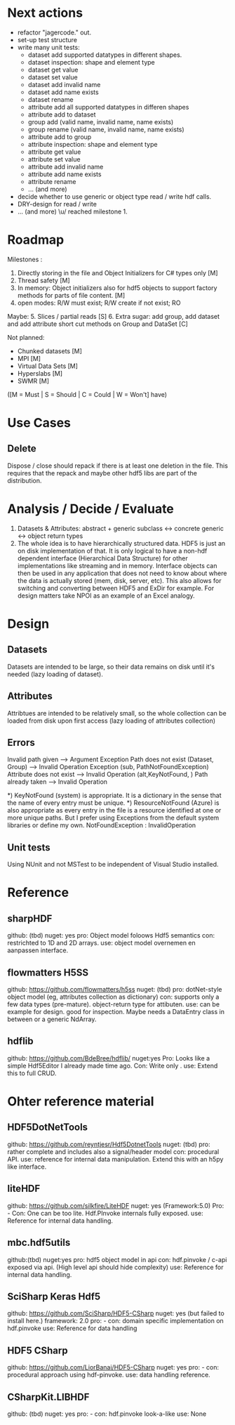 ﻿# Next actions

  * refactor "jagercode." out.
  * set-up test structure 
  * write many unit tests:
    * dataset add supported datatypes in different shapes.
	* dataset inspection: shape and element type
	* dataset get value
	* dataset set value
	* dataset add invalid name
	* dataset add name exists
	* dataset rename
	* attribute add all supported datatypes in differen shapes
	* attribute add to dataset
	* group add (valid name, invalid name, name exists)
	* group rename (valid name, invalid name, name exists)
	* attribute add to group
	* attribute inspection: shape and element type
	* attribute get value
	* attribute set value
	* attribute add invalid name
	* attribute add name exists
	* attribute rename
	* ... (and more)
  * decide whether to use generic or object type read / write hdf calls.
  * DRY-design for read / write
  * ... (and more)
  \u/ reached milestone 1.


# Roadmap

Milestones : 

  1. Directly storing in the file and Object Initializers for C# types only [M]
  2. Thread safety [M]
  3. In memory: Object initializers also for hdf5 objects to support factory methods for parts of file content. [M]
  4. open modes: R/W must exist; R/W create if not exist; RO

Maybe:
  5. Slices / partial reads [S]
  6. Extra sugar: add group, add dataset and add attribute short cut methods on Group and DataSet [C]


Not planned:
  * Chunked datasets [M]
  * MPI [M]
  * Virtual Data Sets [M]
  * Hyperslabs [M]
  * SWMR [M]

([M = Must | S = Should | C = Could |  W = Won't] have)


# Use Cases

## Delete
Dispose / close should repack if there is at least one deletion in the file. 
This requires that the repack and maybe other hdf5 libs are part of the distribution.


# Analysis / Decide / Evaluate

  1. Datasets & Attributes: abstract + generic subclass <-> concrete generic <-> object return types
  2. The whole idea is to have hierarchically structured data. HDF5 is just an on disk implementation of that.
     It is only logical to have a non-hdf dependent interface (Hierarchical Data Structure) for other implementations
	 like streaming and in memory. Interface objects can then be used in any application that does not need to know about where
	 the data is actually stored (mem, disk, server, etc). This also allows for switching and converting between HDF5 and ExDir for example.
	 For design matters take NPOI as an example of an Excel analogy.

# Design

## Datasets
Datasets are intended to be large, so their data remains on disk until it's needed (lazy loading of dataset). 

## Attributes
Attribtues are intended to be relatively small, so the whole collection can be loaded from disk upon first access (lazy loading of attributes collection)

## Errors

Invalid path given  --> Argument Exception
Path does not exist (Dataset, Group) --> Invalid Operation Exception (sub, PathNotFoundException)
Attribute does not exist --> Invalid Operation (alt,KeyNotFound, )
Path already taken --> Invalid Operation

*) KeyNotFound (system) is appropriate. It is a dictionary in the sense that the name of every entry must be unique. 
*) ResourceNotFound (Azure) is also appropriate as every entry in the file is a resource identified at one or more unique paths. 
But I prefer using Exceptions from the default system libraries or define my own.
NotFoundException : InvalidOperation

## Unit tests
Using NUnit and not MSTest to be independent of Visual Studio installed. 

# Reference


## sharpHDF

github: (tbd)
nuget: yes
pro: Object model foloows Hdf5 semantics
con: restrichted to 1D and 2D arrays.
use: object model overnemen en aanpassen interface.


## flowmatters H5SS
github: https://github.com/flowmatters/h5ss 
nuget: (tbd)
pro: dotNet-style object model (eg, attributes collection as dictionary)
con: supports only a few data types (pre-mature). object-return type for attibuten. 
use: can be example for design. good for inspection. Maybe needs a DataEntry class in between or a generic NdArray. 


## hdflib

github: https://github.com/BdeBree/hdflib/ 
nuget:yes 
Pro: Looks like a simple Hdf5Editor I already made time ago.
Con: Write only .
use: Extend this to full CRUD.


# Ohter reference material


## HDF5DotNetTools
github: https://github.com/reyntjesr/Hdf5DotnetTools
nuget: (tbd)
pro: rather complete and includes also a signal/header model
con: procedural API.
use: reference for internal data manipulation. Extend this with an h5py like interface. 


## liteHDF

github: https://github.com/silkfire/LiteHDF 
nuget: yes (Framework:5.0)
Pro: - 
Con: One can be too lite. Hdf.PInvoke internals fully exposed. 
use: Reference for internal data handling.


## mbc.hdf5utils 

github:(tbd) 
nuget:yes
pro: hdf5 object model in api
con: hdf.pinvoke / c-api exposed via api. (High level api should hide complexity)
use: Reference for internal data handling.


## SciSharp Keras Hdf5

github: https://github.com/SciSharp/HDF5-CSharp
nuget: yes (but failed to install here.)
framework: 2.0 
pro: -
con: domain specific implementation on hdf.pinvoke
use: Reference for data handling


## HDF5 CSharp

github: https://github.com/LiorBanai/HDF5-CSharp
nuget: yes
pro: -
con: procedural approach using hdf-pinvoke.
use: data handling reference.


## CSharpKit.LIBHDF

github: (tbd)
nuget: yes
pro: -
con: hdf.pinvoke look-a-like
use: None